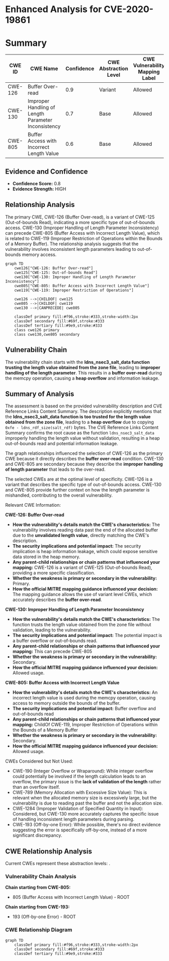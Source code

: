# Enhanced Analysis for CVE-2020-19861

# Summary
| CWE ID | CWE Name | Confidence | CWE Abstraction Level | CWE Vulnerability Mapping Label | CWE-Vulnerability Mapping Notes |
|---|---|---|---|---|---|
| CWE-126 | Buffer Over-read | 0.9 | Variant | Allowed | Primary CWE |
| CWE-130 | Improper Handling of Length Parameter Inconsistency | 0.7 | Base | Allowed | Secondary Candidate |
| CWE-805 | Buffer Access with Incorrect Length Value | 0.6 | Base | Allowed | Secondary Candidate |

## Evidence and Confidence

*   **Confidence Score:** 0.8
*   **Evidence Strength:** HIGH

## Relationship Analysis
The primary CWE, CWE-126 (Buffer Over-read), is a variant of CWE-125 (Out-of-bounds Read), indicating a more specific type of out-of-bounds access. CWE-130 (Improper Handling of Length Parameter Inconsistency) can precede CWE-805 (Buffer Access with Incorrect Length Value), which is related to CWE-119 (Improper Restriction of Operations within the Bounds of a Memory Buffer). The relationship analysis suggests that the vulnerability involves inconsistent length parameters leading to out-of-bounds memory access.

```mermaid
graph TD
    cwe126["CWE-126: Buffer Over-read"]
    cwe125["CWE-125: Out-of-bounds Read"]
    cwe130["CWE-130: Improper Handling of Length Parameter Inconsistency"]
    cwe805["CWE-805: Buffer Access with Incorrect Length Value"]
    cwe119["CWE-119: Improper Restriction of Operations"]
    
    cwe126 -->|CHILDOF| cwe125
    cwe805 -->|CHILDOF| cwe119
    cwe130 -->|CANPRECEDE| cwe805
    
    classDef primary fill:#f96,stroke:#333,stroke-width:2px
    classDef secondary fill:#69f,stroke:#333
    classDef tertiary fill:#9e9,stroke:#333
    class cwe126 primary
    class cwe130,cwe805 secondary
```

## Vulnerability Chain
The vulnerability chain starts with the **ldns_nsec3_salt_data function trusting the length value obtained from the zone file**, leading to **improper handling of the length parameter**. This results in a **buffer over-read** during the memcpy operation, causing a **heap overflow** and information leakage.

## Summary of Analysis
The assessment is based on the provided vulnerability description and CVE Reference Links Content Summary. The description explicitly mentions that the **ldns_nsec3_salt_data function is too trusted for the length value obtained from the zone file**, leading to a **heap overflow** due to copying `0xfe - ldns_rdf_size(salt_rdf)` bytes. The CVE Reference Links Content Summary confirms the root cause as the function `ldns_nsec3_salt_data` improperly handling the length value without validation, resulting in a heap out-of-bounds read and potential information leakage.

The graph relationships influenced the selection of CWE-126 as the primary CWE because it directly describes the **buffer over-read** condition. CWE-130 and CWE-805 are secondary because they describe the **improper handling of length parameter** that leads to the over-read.

The selected CWEs are at the optimal level of specificity. CWE-126 is a variant that describes the specific type of out-of-bounds access. CWE-130 and CWE-805 provide further context on how the length parameter is mishandled, contributing to the overall vulnerability.

Relevant CWE Information:

**CWE-126: Buffer Over-read**
*   **How the vulnerability's details match the CWE's characteristics:** The vulnerability involves reading data past the end of the allocated buffer due to the **unvalidated length value**, directly matching the CWE's description.
*   **The security implications and potential impact:** The security implication is heap information leakage, which could expose sensitive data stored in the heap memory.
*   **Any parent-child relationships or chain patterns that influenced your mapping:** CWE-126 is a variant of CWE-125 (Out-of-bounds Read), providing a more specific classification.
*   **Whether the weakness is primary or secondary in the vulnerability:** Primary.
*   **How the official MITRE mapping guidance influenced your decision:** The mapping guidance allows the use of variant level CWEs, which accurately describes the **buffer over-read**.

**CWE-130: Improper Handling of Length Parameter Inconsistency**
*   **How the vulnerability's details match the CWE's characteristics:** The function trusts the length value obtained from the zone file without validation, leading to the vulnerability.
*   **The security implications and potential impact:** The potential impact is a buffer overflow or out-of-bounds read.
*   **Any parent-child relationships or chain patterns that influenced your mapping:** This can precede CWE-805
*   **Whether the weakness is primary or secondary in the vulnerability:** Secondary.
*   **How the official MITRE mapping guidance influenced your decision:** Allowed usage.

**CWE-805: Buffer Access with Incorrect Length Value**
*   **How the vulnerability's details match the CWE's characteristics:** An incorrect length value is used during the memcpy operation, causing access to memory outside the bounds of the buffer.
*   **The security implications and potential impact:** Buffer overflow and out-of-bounds read
*   **Any parent-child relationships or chain patterns that influenced your mapping:** ChildOf CWE-119, Improper Restriction of Operations within the Bounds of a Memory Buffer
*   **Whether the weakness is primary or secondary in the vulnerability:** Secondary.
*   **How the official MITRE mapping guidance influenced your decision:** Allowed usage.

CWEs Considered but Not Used:

*   CWE-190 (Integer Overflow or Wraparound): While integer overflow could potentially be involved if the length calculation leads to an overflow, the primary issue is the **lack of validation of the length** rather than an overflow itself.
*   CWE-789 (Memory Allocation with Excessive Size Value): This is relevant when the allocated memory size is excessively large, but the vulnerability is due to reading past the buffer and not the allocation size.
*   CWE-1284 (Improper Validation of Specified Quantity in Input): Considered, but CWE-130 more accurately captures the specific issue of handling inconsistent length parameters during parsing.
*   CWE-193 (Off-by-one Error): While possible, there's no direct evidence suggesting the error is specifically off-by-one, instead of a more significant discrepancy.


## CWE Relationship Analysis

Current CWEs represent these abstraction levels: .


### Vulnerability Chain Analysis

**Chain starting from CWE-805:**
- 805 (Buffer Access with Incorrect Length Value) - ROOT


**Chain starting from CWE-193:**
- 193 (Off-by-one Error) - ROOT



### CWE Relationship Diagram

```mermaid
graph TD
    classDef primary fill:#f96,stroke:#333,stroke-width:2px
    classDef secondary fill:#69f,stroke:#333
    classDef tertiary fill:#9e9,stroke:#333
```